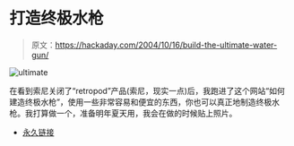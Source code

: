 # 打造终极水枪

> 原文：<https://hackaday.com/2004/10/16/build-the-ultimate-water-gun/>

![ultimate](img/c917d3cc82ee9cd93f9722a6c6b62de7.png)

在看到索尼关闭了“retropod”产品(索尼，现实一点)后，我跑进了这个网站“如何建造终极水枪”，使用一些非常容易和便宜的东西，你也可以真正地制造终极水枪。我打算做一个，准备明年夏天用，我会在做的时候贴上照片。

*   [永久链接](http://www.tikaro.com/watergun/instructions.asp)